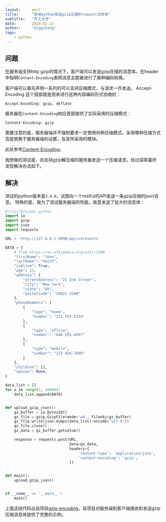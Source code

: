 ```yaml
---
layout:     post
title:      "使用python发送gzip压缩的request消息体"
subtitle:   "开工大吉"
date:       2019-02-22
author:     "diggzhang"
tags:
    - python
---
```


## 问题

在服务端支持http gzip的情况下，客户端可以发送gzip压缩的消息体。在header中指明`Content-Encoding`表明消息主题被进行了某种编码转换。

客户端可以事先声明一系列的可以支持压缩模式，与请求一齐发送。 Accept-Encoding 这个首部就是用来进行这种内容编码形式协商的：

```
Accept-Encoding: gzip, deflate
```

服务器在`Content-Encoding`响应首部提供了实际采用的压缩模式：

```
Content-Encoding: gzip
```

需要注意的是，服务器端并不强制要求一定使用何种压缩模式。采用哪种压缩方式高度依赖于服务器端的设置，及其所采用的模块。

此处参考[Content-Encoding](https://developer.mozilla.org/zh-CN/docs/Web/HTTP/Headers/Content-Encoding)。

我想做的测试是，向支持gzip解压缩的服务器发送一个压缩请求。经过探索最终发现解决办法如下。

## 解决

测试的python版本是`3.6.0`，试图向一个restful的API发送一条gzip压缩的json消息。
特殊的是，我为了测试服务器端的性能，故意发送了较大的消息体：

```python
#!/usr/bin/env python
import io
import gzip
import json
import requests

URL = 'http://127.0.0.1:9998/api/v4/events'

DATA = {
    # from https://en.wikipedia.org/wiki/JSON
    "firstName": "John",
    "lastName": "Smith",
    "isAlive": True,
    "age": 25,
    "address": {
        "streetAddress": "21 2nd Street",
        "city": "New York",
        "state": "NY",
        "postalCode": "10021-3100"
    },
    "phoneNumbers": [
        {
            "type": "home",
            "number": "212 555-1234"
        },
        {
            "type": "office",
            "number": "646 555-4567"
        },
        {
            "type": "mobile",
            "number": "123 456-7890"
        }
    ],
    "children": [],
    "spouse": None,
}

data_list = []
for x in range(1, 10000):
    data_list.append(DATA)


def upload_gzip_json():
    gz_buffer = io.BytesIO()
    gz_file = gzip.GzipFile(mode='wb', fileobj=gz_buffer)
    gz_file.write(json.dumps(data_list).encode('utf-8'))
    gz_file.close()
    gz_data = gz_buffer.getvalue()

    response = requests.post(URL,
                             data=gz_data,
                             headers={
                                 'content-type': 'application/json',
                                 'content-encoding': 'gzip',
                             })


def main():
    upload_gzip_json()


if __name__ == '__main__':
    main()
```

上面这段代码出自项目[gzip-encoding](https://github.com/diggzhang/gzip-encoding)，该项目对服务端到客户端接收和发送gzip压缩消息体提供了完整的示例。